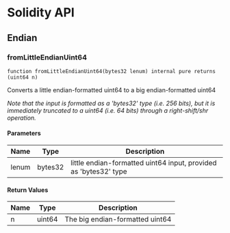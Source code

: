 # Solidity API

## Endian

### fromLittleEndianUint64

```solidity
function fromLittleEndianUint64(bytes32 lenum) internal pure returns (uint64 n)
```

Converts a little endian-formatted uint64 to a big endian-formatted uint64

_Note that the input is formatted as a 'bytes32' type (i.e. 256 bits), but it is immediately truncated to a uint64 (i.e. 64 bits)
through a right-shift/shr operation._

#### Parameters

| Name | Type | Description |
| ---- | ---- | ----------- |
| lenum | bytes32 | little endian-formatted uint64 input, provided as 'bytes32' type |

#### Return Values

| Name | Type | Description |
| ---- | ---- | ----------- |
| n | uint64 | The big endian-formatted uint64 |

